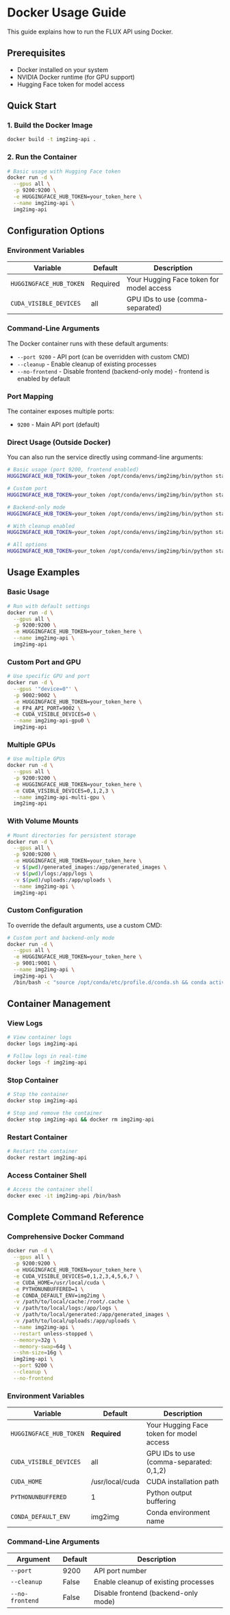 # Docker Usage Guide

This guide explains how to run the FLUX API using Docker.

## Prerequisites

- Docker installed on your system
- NVIDIA Docker runtime (for GPU support)
- Hugging Face token for model access

## Quick Start

### 1. Build the Docker Image

```bash
docker build -t img2img-api .
```

### 2. Run the Container

```bash
# Basic usage with Hugging Face token
docker run -d \
  --gpus all \
  -p 9200:9200 \
  -e HUGGINGFACE_HUB_TOKEN=your_token_here \
  --name img2img-api \
  img2img-api
```

## Configuration Options

### Environment Variables

| Variable | Default | Description |
|----------|---------|-------------|
| `HUGGINGFACE_HUB_TOKEN` | Required | Your Hugging Face token for model access |
| `CUDA_VISIBLE_DEVICES` | all | GPU IDs to use (comma-separated) |

### Command-Line Arguments

The Docker container runs with these default arguments:
- `--port 9200` - API port (can be overridden with custom CMD)
- `--cleanup` - Enable cleanup of existing processes
- `--no-frontend` - Disable frontend (backend-only mode) - frontend is enabled by default

### Port Mapping

The container exposes multiple ports:
- `9200` - Main API port (default)

### Direct Usage (Outside Docker)

You can also run the service directly using command-line arguments:

```bash
# Basic usage (port 9200, frontend enabled)
HUGGINGFACE_HUB_TOKEN=your_token /opt/conda/envs/img2img/bin/python start_api_service.py

# Custom port
HUGGINGFACE_HUB_TOKEN=your_token /opt/conda/envs/img2img/bin/python start_api_service.py --port 9001

# Backend-only mode
HUGGINGFACE_HUB_TOKEN=your_token /opt/conda/envs/img2img/bin/python start_api_service.py --no-frontend

# With cleanup enabled
HUGGINGFACE_HUB_TOKEN=your_token /opt/conda/envs/img2img/bin/python start_api_service.py --cleanup

# All options
HUGGINGFACE_HUB_TOKEN=your_token /opt/conda/envs/img2img/bin/python start_api_service.py --port 9001 --cleanup --no-frontend
```

## Usage Examples

### Basic Usage

```bash
# Run with default settings
docker run -d \
  --gpus all \
  -p 9200:9200 \
  -e HUGGINGFACE_HUB_TOKEN=your_token_here \
  --name img2img-api \
  img2img-api
```

### Custom Port and GPU

```bash
# Use specific GPU and port
docker run -d \
  --gpus '"device=0"' \
  -p 9002:9002 \
  -e HUGGINGFACE_HUB_TOKEN=your_token_here \
  -e FP4_API_PORT=9002 \
  -e CUDA_VISIBLE_DEVICES=0 \
  --name img2img-api-gpu0 \
  img2img-api
```

### Multiple GPUs

```bash
# Use multiple GPUs
docker run -d \
  --gpus all \
  -p 9200:9200 \
  -e HUGGINGFACE_HUB_TOKEN=your_token_here \
  -e CUDA_VISIBLE_DEVICES=0,1,2,3 \
  --name img2img-api-multi-gpu \
  img2img-api
```

### With Volume Mounts

```bash
# Mount directories for persistent storage
docker run -d \
  --gpus all \
  -p 9200:9200 \
  -e HUGGINGFACE_HUB_TOKEN=your_token_here \
  -v $(pwd)/generated_images:/app/generated_images \
  -v $(pwd)/logs:/app/logs \
  -v $(pwd)/uploads:/app/uploads \
  --name img2img-api \
  img2img-api
```

### Custom Configuration

To override the default arguments, use a custom CMD:

```bash
# Custom port and backend-only mode
docker run -d \
  --gpus all \
  -e HUGGINGFACE_HUB_TOKEN=your_token_here \
  -p 9001:9001 \
  --name img2img-api \
  img2img-api \
  /bin/bash -c "source /opt/conda/etc/profile.d/conda.sh && conda activate img2img && /opt/conda/envs/img2img/bin/python start_api_service.py --port 9001 --cleanup --no-frontend"
```

## Container Management

### View Logs

```bash
# View container logs
docker logs img2img-api

# Follow logs in real-time
docker logs -f img2img-api
```

### Stop Container

```bash
# Stop the container
docker stop img2img-api

# Stop and remove the container
docker stop img2img-api && docker rm img2img-api
```

### Restart Container

```bash
# Restart the container
docker restart img2img-api
```

### Access Container Shell

```bash
# Access the container shell
docker exec -it img2img-api /bin/bash
```

## Complete Command Reference

### Comprehensive Docker Command

```bash
docker run -d \
  --gpus all \
  -p 9200:9200 \
  -e HUGGINGFACE_HUB_TOKEN=your_token_here \
  -e CUDA_VISIBLE_DEVICES=0,1,2,3,4,5,6,7 \
  -e CUDA_HOME=/usr/local/cuda \
  -e PYTHONUNBUFFERED=1 \
  -e CONDA_DEFAULT_ENV=img2img \
  -v /path/to/local/cache:/root/.cache \
  -v /path/to/local/logs:/app/logs \
  -v /path/to/local/generated:/app/generated_images \
  -v /path/to/local/uploads:/app/uploads \
  --name img2img-api \
  --restart unless-stopped \
  --memory=32g \
  --memory-swap=64g \
  --shm-size=16g \
  img2img-api \
  --port 9200 \
  --cleanup \
  --no-frontend
```

### Environment Variables

| Variable | Default | Description |
|----------|---------|-------------|
| `HUGGINGFACE_HUB_TOKEN` | **Required** | Your Hugging Face token for model access |
| `CUDA_VISIBLE_DEVICES` | all | GPU IDs to use (comma-separated: 0,1,2) |
| `CUDA_HOME` | /usr/local/cuda | CUDA installation path |
| `PYTHONUNBUFFERED` | 1 | Python output buffering |
| `CONDA_DEFAULT_ENV` | img2img | Conda environment name |

### Command-Line Arguments

| Argument | Default | Description |
|----------|---------|-------------|
| `--port` | 9200 | API port number |
| `--cleanup` | False | Enable cleanup of existing processes |
| `--no-frontend` | False | Disable frontend (backend-only mode) |